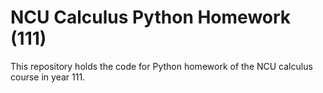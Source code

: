 # NCU Calculus Python Homework (111)

This repository holds the code for Python homework of the NCU calculus course
in year 111.
